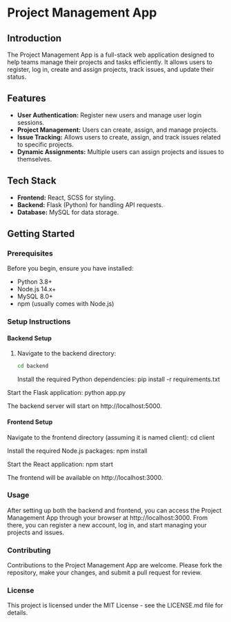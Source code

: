 # Project Management App

## Introduction

The Project Management App is a full-stack web application designed to help teams manage their projects and tasks efficiently. It allows users to register, log in, create and assign projects, track issues, and update their status.

## Features

- **User Authentication:** Register new users and manage user login sessions.
- **Project Management:** Users can create, assign, and manage projects.
- **Issue Tracking:** Allows users to create, assign, and track issues related to specific projects.
- **Dynamic Assignments:** Multiple users can assign projects and issues to themselves.

## Tech Stack

- **Frontend:** React, SCSS for styling.
- **Backend:** Flask (Python) for handling API requests.
- **Database:** MySQL for data storage.

## Getting Started

### Prerequisites

Before you begin, ensure you have installed:

- Python 3.8+
- Node.js 14.x+
- MySQL 8.0+
- npm (usually comes with Node.js)

### Setup Instructions

#### Backend Setup

1. Navigate to the backend directory:
   ```bash
   cd backend
   ```
   Install the required Python dependencies:
   pip install -r requirements.txt

Start the Flask application:
python app.py

The backend server will start on http://localhost:5000.

#### Frontend Setup

Navigate to the frontend directory (assuming it is named client):
cd client

Install the required Node.js packages:
npm install

Start the React application:
npm start

The frontend will be available on http://localhost:3000.

### Usage

After setting up both the backend and frontend, you can access the Project Management App through your browser at http://localhost:3000. From there, you can register a new account, log in, and start managing your projects and issues.

### Contributing

Contributions to the Project Management App are welcome. Please fork the repository, make your changes, and submit a pull request for review.

### License

This project is licensed under the MIT License - see the LICENSE.md file for details.
